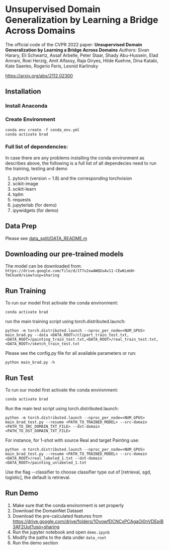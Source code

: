 # Unsupervised Domain Generalization by Learning a Bridge Across Domains
The official code of the CVPR 2022 paper:
**Unsupervised Domain Generalization by Learning a Bridge Across Domains**
*Authors:* Sivan Harary, Eli Schwartz, Assaf Arbelle, Peter Staar, Shady Abu-Hussein, Elad Amrani, Roei Herzig, Amit Alfassy, Raja Giryes, Hilde Kuehne, Dina Katabi, Kate Saenko, Rogerio Feris, Leonid Karlinsky

https://arxiv.org/abs/2112.02300


## Installation
### Install Anaconda
### Create Environment
```shell
conda env create -f conda_env.yml
conda activate brad
```
### Full list of dependencies:
In case there are any problems installing the conda environment as describes above, the following is a full list of all 
dependecies need to run the training, testing and demo
1. pytorch (version ~ 1.8) and the corresponding torchvision
1. scikit-image
1. scikit-learn
1. tqdm
1. requests
1. jupyterlab (for demo)
1. ipywidgets (for demo)

## Data Prep
Please see [data_split/DATA_README.m](data_split/DATA_README.md)

## Downloading our pre-trained models
The model can be downloaded from: `https://drive.google.com/file/d/1T7v2xwAWQGsAv11-CEwKLmUH-TmCkue9/view?usp=sharing`

## Run Training
To run our model first activate the conda environment:
```shell
conda activate brad
```
run the main training script using torch.distributed.launch:

```shell
python -m torch.distributed.launch --nproc_per_node=<NUM_GPUS> main_brad.py --data <DATA_ROOT>/clipart_train_test.txt,<DATA_ROOT>/painting_train_test.txt,<DATA_ROOT>/real_train_test.txt,<DATA_ROOT>/sketch_train_test.txt
```
Please see the config.py file for all available parameters or run:
```shell
python main_brad.py -h
```

## Run Test
To run our model first activate the conda environment:
```shell
conda activate brad
```
Run the main test script using torch.distributed.launch:

```shell
python -m torch.distributed.launch --nproc_per_node=<NUM_GPUS> main_brad_test.py --resume <PATH_TO_TRAINED_MODEL> --src-domain <PATH_TO_SRC_DOMAIN_TXT_FILE> --dst-domain <PATH_TO_DST_DOMAIN_TXT_FILE> 
```
For instance, for 1-shot with source Real and target Painting use: 
```shell
python -m torch.distributed.launch --nproc_per_node=<NUM_GPUS> main_brad_test.py --resume <PATH_TO_TRAINED_MODEL> --src-domain <DATA_ROOT>/real_labeled_1.txt --dst-domain <DATA_ROOT>/painting_unlabeled_1.txt 
```

Use the flag --classifier to choose classifier type out of [retrieval, sgd, logistic], the default is retrieval.  
  
 

## Run Demo
1. Make sure that the conda environment is set properly
1. Download the DomainNet Dataset
1. Download the pre-calculated features from https://drive.google.com/drive/folders/1OvowfDCNCxPCAgaOi0nVDEpiB3AF2Uut?usp=sharing
1. Run the jupyter notebook and open `demo.ipynb`
1. Modify the paths to the data under `data_root`
1. Run the demo section

